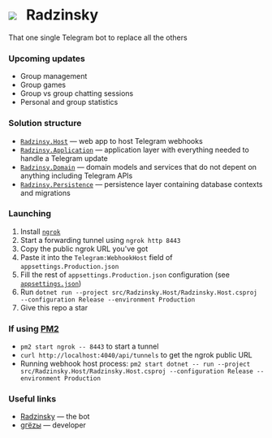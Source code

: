 # ![](https://i.imgur.com/jM8yQCt.png)  Radzinsky
That one single Telegram bot to replace all the others

### Upcoming updates
- Group management
- Group games
- Group vs group chatting sessions
- Personal and group statistics

### Solution structure
- [`Radzinsy.Host`](src/Radzinsky.Host) — web app to host Telegram webhooks
- [`Radzinsy.Application`](src/Radzinsky.Application) — application layer with everything needed to handle a Telegram update
- [`Radzinsy.Domain`](src/Radzinsky.Domain) — domain models and services that do not depent on anything including Telegram APIs
- [`Radzinsy.Persistence`](src/Radzinsky.Persistence) — persistence layer containing database contexts and migrations

### Launching
1. Install [`ngrok`](https://ngrok.com/docs/getting-started)
1. Start a forwarding tunnel using `ngrok http 8443`
1. Copy the public ngrok URL you've got
1. Paste it into the `Telegram:WebhookHost` field of `appsettings.Production.json`
1. Fill the rest of `appsettings.Production.json` configuration (see [`appsettings.json`](src/Radzinsky.Host/appsettings.json))
1. Run `dotnet run --project src/Radzinsky.Host/Radzinsky.Host.csproj --configuration Release --environment Production`
1. Give this repo a star

### If using [PM2](https://pm2.keymetrics.io)
- `pm2 start ngrok -- 8443` to start a tunnel
- `curl http://localhost:4040/api/tunnels` to get the ngrok public URL
- Running webhook host process: `pm2 start dotnet -- run --project src/Radzinsky.Host/Radzinsky.Host.csproj --configuration Release --environment Production`

### Useful links
- [Radzinsky](https://t.me/radzinsky_bot) — the bot
- [gгёzы](https://t.me/undrcrxwn) — developer
